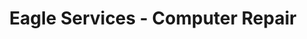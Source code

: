 ---
title: "Eagle Services - Computer Repair"
url: /rice-lake/eagle-services-computer-repair/
shop: Computer
---